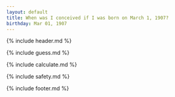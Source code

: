 ```yaml
---
layout: default
title: When was I conceived if I was born on March 1, 1907?
birthday: Mar 01, 1907
---
```


{% include header.md %}

{% include guess.md %}

{% include calculate.md %}

{% include safety.md %}

{% include footer.md %}



